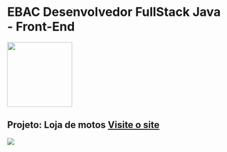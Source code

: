 # EBAC Desenvolvedor FullStack Java - Front-End  
<img src="https://i.postimg.cc/3xbR5F7H/rounded-in-photoretrica.png" width="150">

## Projeto: Loja de motos  <a href="???">Visite o site</a>
<img src="???">

